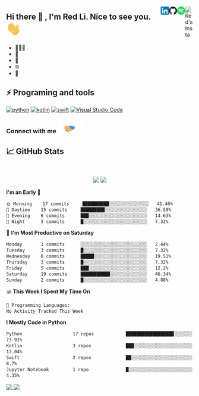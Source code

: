 <a href="https://www.instagram.com/dorahero2727" target="_blank" rel="nofollow"><img align="right" alt="Red's Insta" width="22px" src="https://cdn.jsdelivr.net/npm/simple-icons@v3/icons/instagram.svg" /></a><a href="https://open.spotify.com/user/11121254916?si=aQSpI0pTRWGakDtcj2bE4w" target="_blank" rel="nofollow"><img align="right" alt="Red's Spotify" width="22px" src="https://raw.githubusercontent.com/dorahero/dorahero/main/Assets/spotify.svg" /><a href="https://github.com/dorahero" target="_blank" rel="nofollow"><img align="right" alt="Red's github" width="22px" src="https://raw.githubusercontent.com/dorahero/dorahero/main/Assets/github.svg" /></a><a href="https://www.linkedin.com/in/ben-lee-7044a51b3" target="_blank" rel="nofollow"><img align="right" alt="Red's Linkdein" width="22px" src="https://raw.githubusercontent.com/dorahero/dorahero/main/Assets/linkedin.svg" /></a>
## Hi there 👋 , I'm Red Li. Nice to see you.<img src="https://raw.githubusercontent.com/dorahero/dorahero/main/Assets/hi.gif" width="40px"/>

- 👨🏽‍💻 
- 🤝 
- 👨 
- 🌐 
- 👋 
 
## ⚡ Programing and tools
[<img alt="python" width="40px" src="https://www.vectorlogo.zone/logos/python/python-icon.svg" />][github]     [<img alt="kotlin" width="40px" src="https://www.vectorlogo.zone/logos/kotlinlang/kotlinlang-icon.svg" />][github]     [<img alt="swift" width="40px" src="https://www.vectorlogo.zone/logos/swift/swift-icon.svg" />][github]     [<img alt="Visual Studio Code" width="40px" src="https://www.vectorlogo.zone/logos/visualstudio_code/visualstudio_code-icon.svg" />][github]  


### Connect with me<img src="https://raw.githubusercontent.com/Dorahero/Dorahero/main/Assets/handshake.gif" height="32px">

## &#x1f4c8; GitHub Stats
<br>
<p align = "center">
  <img src = "https://github-readme-stats.vercel.app/api/top-langs/?username=dorahero&hide=css,java,html&theme=tokyonight">
  <img src = "https://github-readme-stats.vercel.app/api?username=dorahero&show_icons=true&theme=tokyonight&line_height=27">
</p>

<!--START_SECTION:waka-->
**I'm an Early 🐤** 

```text
🌞 Morning    17 commits     ██████████░░░░░░░░░░░░░░░   41.46% 
🌆 Daytime    15 commits     █████████░░░░░░░░░░░░░░░░   36.59% 
🌃 Evening    6 commits      ███░░░░░░░░░░░░░░░░░░░░░░   14.63% 
🌙 Night      3 commits      █░░░░░░░░░░░░░░░░░░░░░░░░   7.32%

```
📅 **I'm Most Productive on Saturday** 

```text
Monday       1 commits      ░░░░░░░░░░░░░░░░░░░░░░░░░   2.44% 
Tuesday      3 commits      █░░░░░░░░░░░░░░░░░░░░░░░░   7.32% 
Wednesday    8 commits      █████░░░░░░░░░░░░░░░░░░░░   19.51% 
Thursday     3 commits      █░░░░░░░░░░░░░░░░░░░░░░░░   7.32% 
Friday       5 commits      ███░░░░░░░░░░░░░░░░░░░░░░   12.2% 
Saturday     19 commits     ███████████░░░░░░░░░░░░░░   46.34% 
Sunday       2 commits      █░░░░░░░░░░░░░░░░░░░░░░░░   4.88%

```


📊 **This Week I Spent My Time On** 

```text
💬 Programming Languages: 
No Activity Tracked This Week

```

**I Mostly Code in Python** 

```text
Python                   17 repos            ██████████████████░░░░░░░   73.91% 
Kotlin                   3 repos             ███░░░░░░░░░░░░░░░░░░░░░░   13.04% 
Swift                    2 repos             ██░░░░░░░░░░░░░░░░░░░░░░░   8.7% 
Jupyter Notebook         1 repo              █░░░░░░░░░░░░░░░░░░░░░░░░   4.35%

```



<!--END_SECTION:waka-->

<a href="https://github.com/dorahero/cvat_yolov5_automatic_annotation">
  <img align="center" src="https://github-readme-stats.vercel.app/api/pin/?username=dorahero&repo=cvat_yolov5_automatic_annotation&title_color=ffffff&text_color=c9cacc&icon_color=2bbc8a&bg_color=1d1f21" />
</a>


<a href="https://github.com/dorahero/leetcode-practice">
  <img align="center" src="https://github-readme-stats.vercel.app/api/pin/?username=dorahero&repo=leetcode-practice&title_color=ffffff&text_color=c9cacc&icon_color=2bbc8a&bg_color=1d1f21" />
</a>    

[linkedin]: https://www.linkedin.com/in/ben-lee-7044a51b3
[line]: https://line.me/ti/p/zJUO6aAEyf
[instagram]: https://www.instagram.com/dorahero2727
[spotify]: https://open.spotify.com/user/11121254916?si=aQSpI0pTRWGakDtcj2bE4w
[github]: https://github.com/dorahero